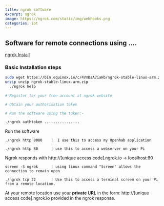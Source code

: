```yaml
---
title: ngrok software
excerpt: ngrok
image: https://ngrok.com/static/img/webhooks.png
categories: iot
---
```


## **Software for remote connections using ....**


[ngrok Install](https://ngrok.com/docs/2#getting-started)

### Basic Installation steps

```sh
sudo wget https://bin.equinox.io/c/4VmDzA7iaHb/ngrok-stable-linux-arm.zip
unzip unzip ngrok-stable-linux-arm.zip
  ./ngrok help
  
# Register for your free account at ngrok website

# Obtain your authorisation token

# Run the software using the token:- 

./ngrok authtoken ................
```


Run the software

    ./ngrok http 8080    |  I use this to access my Openhab application
  
    ./ngrok http 80      | use this to access a webserver on your Pi
  
Ngrok responds with http://[unique access code].ngrok.io -> localhost:80  
 
    screen -S ngrok      | using linux command "Screen" allows the connection to remain open 
  
    ./ngrok tcp 22       | Use this to access a terminal screen on your Pi from a remote location.
  
At your remote location use your **private URL** in the form: http://[unique access code].ngrok.io
provided in the ngrok response.   







